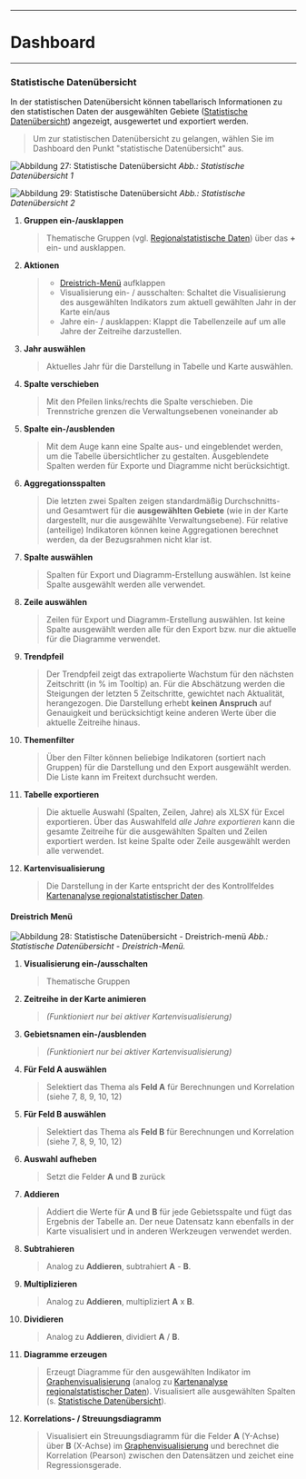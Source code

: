 ___

# Dashboard
___

### Statistische Datenübersicht

In der statistischen Datenübersicht können tabellarisch Informationen zu den statistischen Daten der ausgewählten Gebiete ([Statistische Datenübersicht](#markdown-header-statistische-datenübersicht)) angezeigt, ausgewertet und exportiert werden.

  > Um zur statistischen Datenübersicht zu gelangen, wählen Sie im Dashboard den Punkt "statistische Datenübersicht" aus. 
  
![Abbildung 27: Statistische Datenübersicht](016a_statistischedatenuebersicht.png)
*Abb.: Statistische Datenübersicht 1*

![Abbildung 29: Statistische Datenübersicht](016b_statistischedatenuebersicht.png)
*Abb.: Statistische Datenübersicht 2*



1. **Gruppen ein-/ausklappen**
   > Thematische Gruppen (vgl. [Regionalstatistische Daten](019kartenvisualisierung.md)) über das **+** ein- und ausklappen.
2. **Aktionen**
   > - [Dreistrich-Menü](#dreistrich-menü) aufklappen
   > - Visualisierung ein- / ausschalten: Schaltet die Visualisierung des ausgewählten Indikators zum aktuell gewählten Jahr in der Karte ein/aus
   > - Jahre ein- / ausklappen: Klappt die Tabellenzeile auf um alle Jahre der Zeitreihe darzustellen.
3. **Jahr auswählen**
   > Aktuelles Jahr für die Darstellung in Tabelle und Karte auswählen.
4. **Spalte verschieben**
   > Mit den Pfeilen links/rechts die Spalte verschieben. Die Trennstriche grenzen die Verwaltungsebenen voneinander ab
5. **Spalte ein-/ausblenden**
   > Mit dem Auge kann eine Spalte aus- und eingeblendet werden, um die Tabelle übersichtlicher zu gestalten. Ausgeblendete Spalten werden für Exporte und Diagramme nicht berücksichtigt.
6. **Aggregationsspalten**
   > Die letzten zwei Spalten zeigen standardmäßig Durchschnitts- und Gesamtwert für die **ausgewählten Gebiete** (wie in der Karte dargestellt, nur die ausgewählte Verwaltungsebene). Für relative (anteilige) Indikatoren können keine Aggregationen berechnet werden, da der Bezugsrahmen nicht klar ist.
7. **Spalte auswählen**
   > Spalten für Export und Diagramm-Erstellung auswählen. Ist keine Spalte ausgewählt werden alle verwendet.
8. **Zeile auswählen**
   > Zeilen für Export und Diagramm-Erstellung auswählen. Ist keine Spalte ausgewählt werden alle für den Export bzw. nur die aktuelle für die Diagramme verwendet.
9. **Trendpfeil**
   > Der Trendpfeil zeigt das extrapolierte Wachstum für den nächsten Zeitschritt (in % im Tooltip) an. Für die Abschätzung werden die Steigungen der letzten 5 Zeitschritte, gewichtet nach Aktualität, herangezogen. Die Darstellung erhebt **keinen Anspruch** auf Genauigkeit und berücksichtigt keine anderen Werte über die aktuelle Zeitreihe hinaus.
10. **Themenfilter**
      > Über den Filter können beliebige Indikatoren (sortiert nach Gruppen) für die Darstellung und den Export ausgewählt werden. Die Liste kann im Freitext durchsucht werden.
11. **Tabelle exportieren**
      > Die aktuelle Auswahl (Spalten, Zeilen, Jahre) als XLSX für Excel exportieren. Über das Auswahlfeld *alle Jahre exportieren* kann die gesamte Zeitreihe für die ausgewählten Spalten und Zeilen exportiert werden. Ist keine Spalte oder Zeile ausgewählt werden alle verwendet.
12. **Kartenvisualisierung**
      > Die Darstellung in der Karte entspricht der des Kontrollfeldes [Kartenanalyse regionalstatistischer Daten](./kartenvisualisierung.md).

#### Dreistrich Menü
![Abbildung 28: Statistische Datenübersicht - Dreistrich-menü](016c_statdashboard_burgermenu.PNG)
*Abb.: Statistische Datenübersicht - Dreistrich-Menü.*

1. **Visualisierung ein-/ausschalten**
   > Thematische Gruppen
2. **Zeitreihe in der Karte animieren**
   > *(Funktioniert nur bei aktiver Kartenvisualisierung)*
3. **Gebietsnamen ein-/ausblenden**
   > *(Funktioniert nur bei aktiver Kartenvisualisierung)*
4. **Für Feld A auswählen**
   > Selektiert das Thema als **Feld A** für Berechnungen und Korrelation (siehe 7, 8, 9, 10, 12)
5. **Für Feld B auswählen**
   > Selektiert das Thema als **Feld B** für Berechnungen und Korrelation (siehe 7, 8, 9, 10, 12)
6. **Auswahl aufheben**
   > Setzt die Felder **A** und **B** zurück
7. **Addieren**
   > Addiert die Werte für **A** und **B** für jede Gebietsspalte und fügt das Ergebnis der Tabelle an. Der neue Datensatz kann ebenfalls in der Karte visualisiert und in anderen Werkzeugen verwendet werden.
8. **Subtrahieren**
   > Analog zu **Addieren**, subtrahiert **A** - **B**.
9. **Multiplizieren**
   > Analog zu **Addieren**, multipliziert **A** x **B**.
10. **Dividieren**
      > Analog zu **Addieren**, dividiert **A** / **B**.
11. **Diagramme erzeugen**
      > Erzeugt Diagramme für den ausgewählten Indikator im [Graphenvisualisierung](008graphenvisualisierung.md) (analog zu [Kartenanalyse regionalstatistischer Daten](019kartenvisualisierung.md)). Visualisiert alle ausgewählten Spalten (s. [Statistische Datenübersicht](0012_statistischedatenuebersicht.md)).
12. **Korrelations- / Streuungsdiagramm**
      > Visualisiert ein Streuungsdiagramm für die Felder **A** (Y-Achse) über **B** (X-Achse) im [Graphenvisualisierung](008graphenvisualisierung.md) und berechnet die Korrelation (Pearson) zwischen den Datensätzen und zeichet eine Regressionsgerade.

